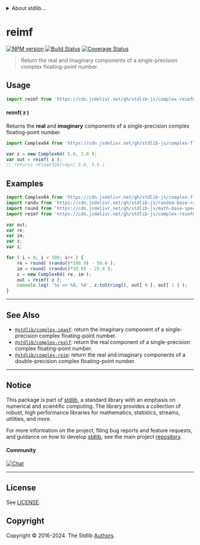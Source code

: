 <!--

@license Apache-2.0

Copyright (c) 2021 The Stdlib Authors.

Licensed under the Apache License, Version 2.0 (the "License");
you may not use this file except in compliance with the License.
You may obtain a copy of the License at

   http://www.apache.org/licenses/LICENSE-2.0

Unless required by applicable law or agreed to in writing, software
distributed under the License is distributed on an "AS IS" BASIS,
WITHOUT WARRANTIES OR CONDITIONS OF ANY KIND, either express or implied.
See the License for the specific language governing permissions and
limitations under the License.

-->


<details>
  <summary>
    About stdlib...
  </summary>
  <p>We believe in a future in which the web is a preferred environment for numerical computation. To help realize this future, we've built stdlib. stdlib is a standard library, with an emphasis on numerical and scientific computation, written in JavaScript (and C) for execution in browsers and in Node.js.</p>
  <p>The library is fully decomposable, being architected in such a way that you can swap out and mix and match APIs and functionality to cater to your exact preferences and use cases.</p>
  <p>When you use stdlib, you can be absolutely certain that you are using the most thorough, rigorous, well-written, studied, documented, tested, measured, and high-quality code out there.</p>
  <p>To join us in bringing numerical computing to the web, get started by checking us out on <a href="https://github.com/stdlib-js/stdlib">GitHub</a>, and please consider <a href="https://opencollective.com/stdlib">financially supporting stdlib</a>. We greatly appreciate your continued support!</p>
</details>

# reimf

[![NPM version][npm-image]][npm-url] [![Build Status][test-image]][test-url] [![Coverage Status][coverage-image]][coverage-url] <!-- [![dependencies][dependencies-image]][dependencies-url] -->

> Return the real and imaginary components of a single-precision complex floating-point number.

<!-- Section to include introductory text. Make sure to keep an empty line after the intro `section` element and another before the `/section` close. -->

<section class="intro">

</section>

<!-- /.intro -->

<!-- Package usage documentation. -->



<section class="usage">

## Usage

```javascript
import reimf from 'https://cdn.jsdelivr.net/gh/stdlib-js/complex-reimf@deno/mod.js';
```

#### reimf( z )

Returns the **real** and **imaginary** components of a single-precision complex floating-point number.

```javascript
import Complex64 from 'https://cdn.jsdelivr.net/gh/stdlib-js/complex-float32@deno/mod.js';

var z = new Complex64( 5.0, 3.0 );
var out = reimf( z );
// returns <Float32Array>[ 5.0, 3.0 ]
```

</section>

<!-- /.usage -->

<!-- Package usage notes. Make sure to keep an empty line after the `section` element and another before the `/section` close. -->

<section class="notes">

</section>

<!-- /.notes -->

<!-- Package usage examples. -->

<section class="examples">

## Examples

<!-- eslint no-undef: "error" -->

```javascript
import Complex64 from 'https://cdn.jsdelivr.net/gh/stdlib-js/complex-float32@deno/mod.js';
import randu from 'https://cdn.jsdelivr.net/gh/stdlib-js/random-base-randu@deno/mod.js';
import round from 'https://cdn.jsdelivr.net/gh/stdlib-js/math-base-special-round@deno/mod.js';
import reimf from 'https://cdn.jsdelivr.net/gh/stdlib-js/complex-reimf@deno/mod.js';

var out;
var re;
var im;
var z;
var i;

for ( i = 0; i < 100; i++ ) {
    re = round( (randu()*100.0) - 50.0 );
    im = round( (randu()*50.0) - 25.0 );
    z = new Complex64( re, im );
    out = reimf( z );
    console.log( '%s => %d, %d', z.toString(), out[ 0 ], out[ 1 ] );
}
```

</section>

<!-- /.examples -->

<!-- C interface documentation. -->



<!-- Section to include cited references. If references are included, add a horizontal rule *before* the section. Make sure to keep an empty line after the `section` element and another before the `/section` close. -->

<section class="references">

</section>

<!-- /.references -->

<!-- Section for related `stdlib` packages. Do not manually edit this section, as it is automatically populated. -->

<section class="related">

* * *

## See Also

-   <span class="package-name">[`@stdlib/complex-imagf`][@stdlib/complex/imagf]</span><span class="delimiter">: </span><span class="description">return the imaginary component of a single-precision complex floating-point number.</span>
-   <span class="package-name">[`@stdlib/complex-realf`][@stdlib/complex/realf]</span><span class="delimiter">: </span><span class="description">return the real component of a single-precision complex floating-point number.</span>
-   <span class="package-name">[`@stdlib/complex-reim`][@stdlib/complex/reim]</span><span class="delimiter">: </span><span class="description">return the real and imaginary components of a double-precision complex floating-point number.</span>

</section>

<!-- /.related -->

<!-- Section for all links. Make sure to keep an empty line after the `section` element and another before the `/section` close. -->


<section class="main-repo" >

* * *

## Notice

This package is part of [stdlib][stdlib], a standard library with an emphasis on numerical and scientific computing. The library provides a collection of robust, high performance libraries for mathematics, statistics, streams, utilities, and more.

For more information on the project, filing bug reports and feature requests, and guidance on how to develop [stdlib][stdlib], see the main project [repository][stdlib].

#### Community

[![Chat][chat-image]][chat-url]

---

## License

See [LICENSE][stdlib-license].


## Copyright

Copyright &copy; 2016-2024. The Stdlib [Authors][stdlib-authors].

</section>

<!-- /.stdlib -->

<!-- Section for all links. Make sure to keep an empty line after the `section` element and another before the `/section` close. -->

<section class="links">

[npm-image]: http://img.shields.io/npm/v/@stdlib/complex-reimf.svg
[npm-url]: https://npmjs.org/package/@stdlib/complex-reimf

[test-image]: https://github.com/stdlib-js/complex-reimf/actions/workflows/test.yml/badge.svg?branch=main
[test-url]: https://github.com/stdlib-js/complex-reimf/actions/workflows/test.yml?query=branch:main

[coverage-image]: https://img.shields.io/codecov/c/github/stdlib-js/complex-reimf/main.svg
[coverage-url]: https://codecov.io/github/stdlib-js/complex-reimf?branch=main

<!--

[dependencies-image]: https://img.shields.io/david/stdlib-js/complex-reimf.svg
[dependencies-url]: https://david-dm.org/stdlib-js/complex-reimf/main

-->

[chat-image]: https://img.shields.io/gitter/room/stdlib-js/stdlib.svg
[chat-url]: https://app.gitter.im/#/room/#stdlib-js_stdlib:gitter.im

[stdlib]: https://github.com/stdlib-js/stdlib

[stdlib-authors]: https://github.com/stdlib-js/stdlib/graphs/contributors

[umd]: https://github.com/umdjs/umd
[es-module]: https://developer.mozilla.org/en-US/docs/Web/JavaScript/Guide/Modules

[deno-url]: https://github.com/stdlib-js/complex-reimf/tree/deno
[deno-readme]: https://github.com/stdlib-js/complex-reimf/blob/deno/README.md
[umd-url]: https://github.com/stdlib-js/complex-reimf/tree/umd
[umd-readme]: https://github.com/stdlib-js/complex-reimf/blob/umd/README.md
[esm-url]: https://github.com/stdlib-js/complex-reimf/tree/esm
[esm-readme]: https://github.com/stdlib-js/complex-reimf/blob/esm/README.md
[branches-url]: https://github.com/stdlib-js/complex-reimf/blob/main/branches.md

[stdlib-license]: https://raw.githubusercontent.com/stdlib-js/complex-reimf/main/LICENSE

<!-- <related-links> -->

[@stdlib/complex/imagf]: https://github.com/stdlib-js/complex-imagf/tree/deno

[@stdlib/complex/realf]: https://github.com/stdlib-js/complex-realf/tree/deno

[@stdlib/complex/reim]: https://github.com/stdlib-js/complex-reim/tree/deno

<!-- </related-links> -->

</section>

<!-- /.links -->
